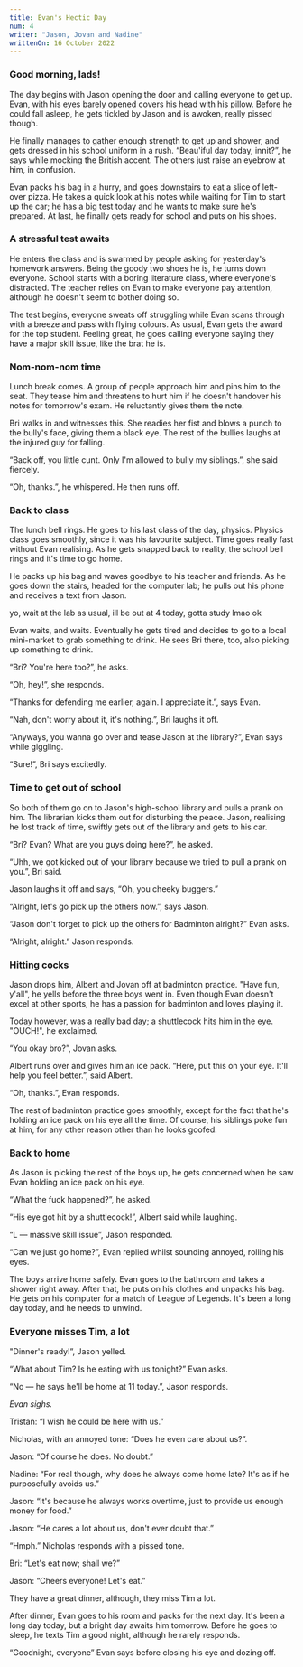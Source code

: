 ```yaml
---
title: Evan's Hectic Day
num: 4
writer: "Jason, Jovan and Nadine"
writtenOn: 16 October 2022
---
```


### Good morning, lads!

The day begins with Jason opening the door and calling everyone to get up. Evan, with his eyes barely opened covers his head with his pillow. Before he could fall asleep, he gets tickled by Jason and is awoken, really pissed though.

He finally manages to gather enough strength to get up and shower, and gets dressed in his school uniform in a rush. “Beau'iful day today, innit?”, he says while mocking the British accent. The others just raise an eyebrow at him, in confusion.

Evan packs his bag in a hurry, and goes downstairs to eat a slice of left-over pizza. He takes a quick look at his notes while waiting for Tim to start up the car; he has a big test today and he wants to make sure he's prepared. At last, he finally gets ready for school and puts on his shoes.

### A stressful test awaits

He enters the class and is swarmed by people asking for yesterday's homework answers. Being the goody two shoes he is, he turns down everyone. School starts with a boring literature class, where everyone's distracted. The teacher relies on Evan to make everyone pay attention, although he doesn't seem to bother doing so.

The test begins, everyone sweats off struggling while Evan scans through with a breeze and pass with flying colours. As usual, Evan gets the award for the top student. Feeling great, he goes calling everyone saying they have a major skill issue, like the brat he is.

### Nom-nom-nom time

Lunch break comes. A group of people approach him and pins him to the seat. They tease him and threatens to hurt him if he doesn't handover his notes for tomorrow's exam. He reluctantly gives them the note.

Bri walks in and witnesses this. She readies her fist and blows a punch to the bully's face, giving them a black eye. The rest of the bullies laughs at the injured guy for falling.

“Back off, you little cunt. Only I'm allowed to bully my siblings.”, she said fiercely.

“Oh, thanks.”, he whispered. He then runs off.

### Back to class

The lunch bell rings. He goes to his last class of the day, physics. Physics class goes smoothly, since it was his favourite subject. Time goes really fast without Evan realising. As he gets snapped back to reality, the school bell rings and it's time to go home.

He packs up his bag and waves goodbye to his teacher and friends. As he goes down the stairs, headed for the computer lab; he pulls out his phone and receives a text from Jason.

<message-container platform="Text Message" time="Today at 13:17">
<message contact="Jason" alignment="left" img="https://cdn.fangdustry.me/jason.png">
yo, wait at the lab as usual, ill be out at 4 today, gotta study lmao
</message>
<message contact="Evan" alignment="right" img="https://cdn.fangdustry.me/evan.png">
ok
</message>
</message-container>

Evan waits, and waits. Eventually he gets tired and decides to go to a local mini-market to grab something to drink. He sees Bri there, too, also picking up something to drink.

“Bri? You're here too?”, he asks.

“Oh, hey!”, she responds.

“Thanks for defending me earlier, again. I appreciate it.”, says Evan.

“Nah, don't worry about it, it's nothing.”, Bri laughs it off.

“Anyways, you wanna go over and tease Jason at the library?”, Evan says while giggling.

“Sure!”, Bri says excitedly.

### Time to get out of school

So both of them go on to Jason's high-school library and pulls a prank on him. The librarian kicks them out for disturbing the peace. Jason, realising he lost track of time, swiftly gets out of the library and gets to his car.

“Bri? Evan? What are you guys doing here?”, he asked.

“Uhh, we got kicked out of your library because we tried to pull a prank on you.”, Bri said.

Jason laughs it off and says, “Oh, you cheeky buggers.”

“Alright, let's go pick up the others now.”, says Jason.

“Jason don't forget to pick up the others for Badminton alright?” Evan asks.

“Alright, alright.” Jason responds.

### Hitting cocks

Jason drops him, Albert and Jovan off at badminton practice. "Have fun, y'all", he yells before the three boys went in. Even though Evan doesn't excel at other sports, he has a passion for badminton and loves playing it.

Today however, was a really bad day; a shuttlecock hits him in the eye. "OUCH!", he exclaimed.

“You okay bro?”, Jovan asks.

Albert runs over and gives him an ice pack. “Here, put this on your eye. It'll help you feel better.”, said Albert.

“Oh, thanks.”, Evan responds.

The rest of badminton practice goes smoothly, except for the fact that he's holding an ice pack on his eye all the time. Of course, his siblings poke fun at him, for any other reason other than he looks goofed.

### Back to home

As Jason is picking the rest of the boys up, he gets concerned when he saw Evan holding an ice pack on his eye.

“What the fuck happened?”, he asked.

“His eye got hit by a shuttlecock!”, Albert said while laughing.

“L — massive skill issue”, Jason responded.

“Can we just go home?”, Evan replied whilst sounding annoyed, rolling his eyes.

The boys arrive home safely. Evan goes to the bathroom and takes a shower right away. After that, he puts on his clothes and unpacks his bag. He gets on his computer for a match of League of Legends. It's been a long day today, and he needs to unwind.

### Everyone misses Tim, a lot

"Dinner's ready!”, Jason yelled.

“What about Tim? Is he eating with us tonight?” Evan asks.

“No — he says he'll be home at 11 today.”, Jason responds.

_Evan sighs._

Tristan: “I wish he could be here with us.”

Nicholas, with an annoyed tone: “Does he even care about us?”.

Jason: “Of course he does. No doubt.”

Nadine: “For real though, why does he always come home late? It's as if he purposefully avoids us.”

Jason: “It's because he always works overtime, just to provide us enough money for food.”

Jason: “He cares a lot about us, don't ever doubt that.”

“Hmph.” Nicholas responds with a pissed tone.

Bri: “Let's eat now; shall we?”

Jason: “Cheers everyone! Let's eat.”

They have a great dinner, although, they miss Tim a lot.

After dinner, Evan goes to his room and packs for the next day. It's been a long day today, but a bright day awaits him tomorrow. Before he goes to sleep, he texts Tim a good night, although he rarely responds.

“Goodnight, everyone” Evan says before closing his eye and dozing off.
